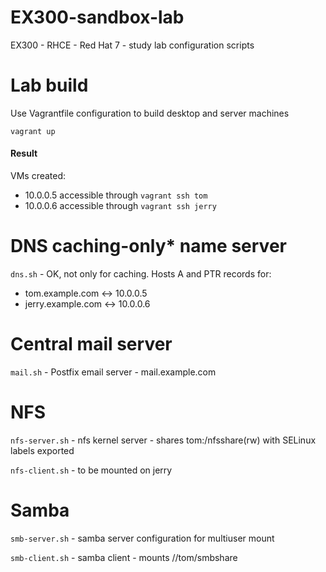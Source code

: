 EX300-sandbox-lab
=================

EX300 - RHCE - Red Hat 7 - study lab configuration scripts

# Lab build
Use Vagrantfile configuration to build desktop and server machines
```
vagrant up
```
#### Result
VMs created:
- 10.0.0.5 accessible through ```vagrant ssh tom```
- 10.0.0.6 accessible through ```vagrant ssh jerry```

# DNS caching-only* name server

```dns.sh``` - OK, not only for caching. Hosts A and PTR records for:
- tom.example.com <-> 10.0.0.5
- jerry.example.com <-> 10.0.0.6

# Central mail server
``` mail.sh ``` - Postfix email server - mail.example.com

# NFS 
``` nfs-server.sh ``` - nfs kernel server - shares tom:/nfsshare(rw) with SELinux labels exported 

``` nfs-client.sh ``` - to be mounted on jerry

# Samba
``` smb-server.sh ``` - samba server configuration for multiuser mount

``` smb-client.sh ``` - samba client - mounts //tom/smbshare
